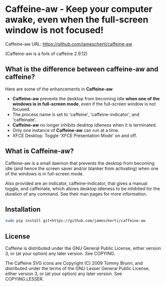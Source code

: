 # Caffeine-aw - Keep your computer awake, even when the full-screen window is not focused!

Caffeine-aw URL: https://github.com/jamescherti/caffeine-aw

(Caffeine-aw is a fork of caffeine 2.9.12)

## What is the difference between caffeine-aw and caffeine?

Here are some of the enhancements in **Caffeine-aw**:
* **Caffeine-aw** prevents the desktop from becoming idle **when one of the windows is in full-screen mode**, even if the full-screen window is not focused.
* The process name is set to 'caffeine', 'caffeine-indicator', and 'caffeinate'.
* **Caffeine-aw** no longer inhibits desktop idleness when it is terminated.
* Only one instance of **Caffeine-aw** can run at a time.
* XFCE Desktop: Toggle 'XFCE Presentation Mode' on and off.

## What is Caffeine-aw?

Caffeine-aw is a small daemon that prevents the desktop from becoming idle (and
hence the screen saver and/or blanker from activating) when one of the windows
is in full-screen mode.

Also provided are an indicator, caffeine-indicator, that gives a manual
toggle, and caffeinate, which allows desktop idleness to be inhibited for
the duration of any command. See their man pages for more information.

## Installation

```sh
sudo pip install git+https://github.com/jamescherti/caffeine-aw
```

## License

Caffeine is distributed under the GNU General Public License, either
version 3, or (at your option) any later version. See COPYING.

The Caffeine SVG icons are Copyright (C) 2009 Tommy Brunn, and distributed
under the terms of the GNU Lesser General Public License, either version 3, or
(at your option) any later version. See COPYING.LESSER.
